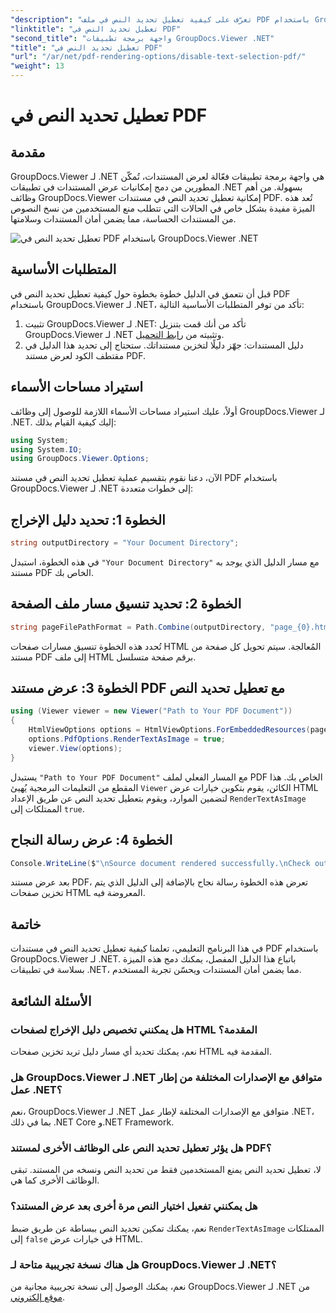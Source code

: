 ```yaml
---
"description": "تعرّف على كيفية تعطيل تحديد النص في ملف PDF باستخدام GroupDocs.Viewer لـ .NET. اتبع دليلنا خطوة بخطوة للتكامل السلس."
"linktitle": "تعطيل تحديد النص في PDF"
"second_title": "واجهة برمجة تطبيقات GroupDocs.Viewer .NET"
"title": "تعطيل تحديد النص في PDF"
"url": "/ar/net/pdf-rendering-options/disable-text-selection-pdf/"
"weight": 13
---
```


# تعطيل تحديد النص في PDF

## مقدمة
GroupDocs.Viewer لـ .NET هي واجهة برمجة تطبيقات فعّالة لعرض المستندات، تُمكّن المطورين من دمج إمكانيات عرض المستندات في تطبيقات .NET بسهولة. من أهم وظائف GroupDocs.Viewer إمكانية تعطيل تحديد النص في مستندات PDF. تُعد هذه الميزة مفيدة بشكل خاص في الحالات التي تتطلب منع المستخدمين من نسخ النصوص من المستندات الحساسة، مما يضمن أمان المستندات وسلامتها.

![تعطيل تحديد النص في PDF باستخدام GroupDocs.Viewer .NET](/viewer/pdf-rendering-options/disable-text-selection-in-pdf.png)

## المتطلبات الأساسية
قبل أن نتعمق في الدليل خطوة بخطوة حول كيفية تعطيل تحديد النص في PDF باستخدام GroupDocs.Viewer لـ .NET، تأكد من توفر المتطلبات الأساسية التالية:
1. تثبيت GroupDocs.Viewer لـ .NET: تأكد من أنك قمت بتنزيل GroupDocs.Viewer لـ .NET وتثبيته من [رابط التحميل](https://releases.groupdocs.com/viewer/net/).
2. دليل المستندات: جهّز دليلًا لتخزين مستنداتك. ستحتاج إلى تحديد هذا الدليل في مقتطف الكود لعرض مستند PDF.

## استيراد مساحات الأسماء
أولاً، عليك استيراد مساحات الأسماء اللازمة للوصول إلى وظائف GroupDocs.Viewer لـ .NET. إليك كيفية القيام بذلك:

```csharp
using System;
using System.IO;
using GroupDocs.Viewer.Options;
```

الآن، دعنا نقوم بتقسيم عملية تعطيل تحديد النص في مستند PDF باستخدام GroupDocs.Viewer لـ .NET إلى خطوات متعددة:
## الخطوة 1: تحديد دليل الإخراج
```csharp
string outputDirectory = "Your Document Directory";
```
في هذه الخطوة، استبدل `"Your Document Directory"` مع مسار الدليل الذي يوجد به مستند PDF الخاص بك.
## الخطوة 2: تحديد تنسيق مسار ملف الصفحة
```csharp
string pageFilePathFormat = Path.Combine(outputDirectory, "page_{0}.html");
```
تُحدد هذه الخطوة تنسيق مسارات صفحات HTML المُعالجة. سيتم تحويل كل صفحة من مستند PDF إلى ملف HTML برقم صفحة متسلسل.
## الخطوة 3: عرض مستند PDF مع تعطيل تحديد النص
```csharp
using (Viewer viewer = new Viewer("Path to Your PDF Document"))
{
    HtmlViewOptions options = HtmlViewOptions.ForEmbeddedResources(pageFilePathFormat);
    options.PdfOptions.RenderTextAsImage = true;
    viewer.View(options);
}
```
يستبدل `"Path to Your PDF Document"` مع المسار الفعلي لملف PDF الخاص بك. هذا المقطع من التعليمات البرمجية يُهيئ `Viewer` الكائن، يقوم بتكوين خيارات عرض HTML لتضمين الموارد، ويقوم بتعطيل تحديد النص عن طريق الإعداد `RenderTextAsImage` الممتلكات إلى `true`.
## الخطوة 4: عرض رسالة النجاح
```csharp
Console.WriteLine($"\nSource document rendered successfully.\nCheck output in {outputDirectory}.");
```
بعد عرض مستند PDF، تعرض هذه الخطوة رسالة نجاح بالإضافة إلى الدليل الذي يتم تخزين صفحات HTML المعروضة فيه.

## خاتمة
في هذا البرنامج التعليمي، تعلمنا كيفية تعطيل تحديد النص في مستندات PDF باستخدام GroupDocs.Viewer لـ .NET. باتباع هذا الدليل المفصل، يمكنك دمج هذه الميزة بسلاسة في تطبيقات .NET، مما يضمن أمان المستندات ويحسّن تجربة المستخدم.
## الأسئلة الشائعة
### هل يمكنني تخصيص دليل الإخراج لصفحات HTML المقدمة؟
نعم، يمكنك تحديد أي مسار دليل تريد تخزين صفحات HTML المقدمة فيه.
### هل GroupDocs.Viewer لـ .NET متوافق مع الإصدارات المختلفة من إطار عمل .NET؟
نعم، GroupDocs.Viewer لـ .NET متوافق مع الإصدارات المختلفة لإطار عمل .NET، بما في ذلك .NET Core و.NET Framework.
### هل يؤثر تعطيل تحديد النص على الوظائف الأخرى لمستند PDF؟
لا، تعطيل تحديد النص يمنع المستخدمين فقط من تحديد النص ونسخه من المستند. تبقى الوظائف الأخرى كما هي.
### هل يمكنني تفعيل اختيار النص مرة أخرى بعد عرض المستند؟
نعم، يمكنك تمكين تحديد النص ببساطة عن طريق ضبط `RenderTextAsImage` الممتلكات إلى `false` في خيارات عرض HTML.
### هل هناك نسخة تجريبية متاحة لـ GroupDocs.Viewer لـ .NET؟
نعم، يمكنك الوصول إلى نسخة تجريبية مجانية من GroupDocs.Viewer لـ .NET من [موقع إلكتروني](https://releases.groupdocs.com/).